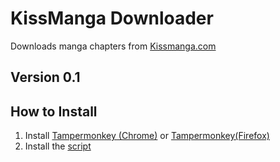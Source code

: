 # KissManga Downloader
Downloads manga chapters from [Kissmanga.com](http://kissmanga.com)

## Version 0.1

## How to Install
1. Install [Tampermonkey (Chrome)](https://chrome.google.com/webstore/detail/tampermonkey/dhdgffkkebhmkfjojejmpbldmpobfkfo) or [ Tampermonkey(Firefox)](https://addons.mozilla.org/firefox/addon/greasemonkey/)
2. Install the [script](https://addons.mozilla.org/en-US/firefox/addon/tampermonkey/)
